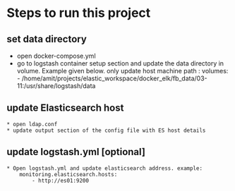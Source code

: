 # Steps to run this project


##  set data directory
   * open docker-compose.yml
   * go to logstash container setup section and update the data directory in volume. Example given below. only update host machine path     <host-machine>:<container-directory>
        volumes:
            - /home/amit/projects/elastic_workspace/docker_elk/fb_data/03-11:/usr/share/logstash/data


## update Elasticsearch host
    * open ldap.conf
    * update output section of the config file with ES host details


## update logstash.yml [optional]

    * Open logstash.yml and update elasticsearch address. example:
        monitoring.elasticsearch.hosts:
            - http://es01:9200